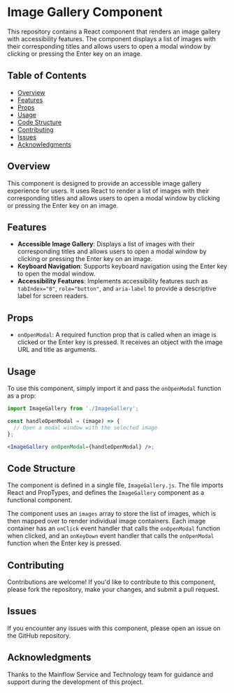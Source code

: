 # Image Gallery Component

This repository contains a React component that renders an image gallery with accessibility features. The component displays a list of images with their corresponding titles and allows users to open a modal window by clicking or pressing the Enter key on an image.

## Table of Contents
- [Overview](#overview)
- [Features](#features)
- [Props](#props)
- [Usage](#usage)
- [Code Structure](#code-structure)
- [Contributing](#contributing)
- [Issues](#issues)
- [Acknowledgments](#acknowledgments)

## Overview
This component is designed to provide an accessible image gallery experience for users. It uses React to render a list of images with their corresponding titles and allows users to open a modal window by clicking or pressing the Enter key on an image.

## Features
- **Accessible Image Gallery**: Displays a list of images with their corresponding titles and allows users to open a modal window by clicking or pressing the Enter key on an image.
- **Keyboard Navigation**: Supports keyboard navigation using the Enter key to open the modal window.
- **Accessibility Features**: Implements accessibility features such as `tabIndex="0"`, `role="button"`, and `aria-label` to provide a descriptive label for screen readers.

## Props
- `onOpenModal`: A required function prop that is called when an image is clicked or the Enter key is pressed. It receives an object with the image URL and title as arguments.

## Usage
To use this component, simply import it and pass the `onOpenModal` function as a prop:

```jsx
import ImageGallery from './ImageGallery';

const handleOpenModal = (image) => {
  // Open a modal window with the selected image
};

<ImageGallery onOpenModal={handleOpenModal} />;
```

## Code Structure
The component is defined in a single file, `ImageGallery.js`. The file imports React and PropTypes, and defines the `ImageGallery` component as a functional component.

The component uses an `images` array to store the list of images, which is then mapped over to render individual image containers. Each image container has an `onClick` event handler that calls the `onOpenModal` function when clicked, and an `onKeyDown` event handler that calls the `onOpenModal` function when the Enter key is pressed.

## Contributing
Contributions are welcome! If you'd like to contribute to this component, please fork the repository, make your changes, and submit a pull request.

## Issues
If you encounter any issues with this component, please open an issue on the GitHub repository.

## Acknowledgments
Thanks to the Mainflow Service and Technology team for guidance and support during the development of this project.
